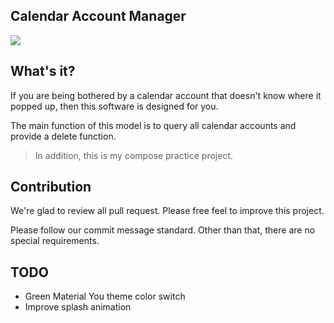 ## Calendar Account Manager

![](https://github.com/Ayagikei/calendar-account-manager/blob/master/imgs/01.png?raw=true)

## What's it?

If you are being bothered by a calendar account that doesn't know where it popped up, then this
software is designed for you.

The main function of this model is to query all calendar accounts and provide a delete function.

> In addition, this is my compose practice project.

## Contribution

We're glad to review all pull request. Please free feel to improve this project.

Please follow our commit message standard. Other than that, there are no special requirements.

## TODO

- Green Material You theme color switch
- Improve splash animation